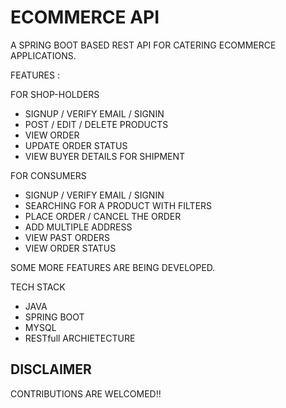 
# ECOMMERCE API

A SPRING BOOT BASED REST API FOR CATERING ECOMMERCE APPLICATIONS.

FEATURES :

FOR SHOP-HOLDERS
- SIGNUP / VERIFY EMAIL / SIGNIN
- POST / EDIT / DELETE PRODUCTS
- VIEW ORDER
- UPDATE ORDER STATUS
- VIEW BUYER DETAILS FOR SHIPMENT

FOR CONSUMERS

- SIGNUP / VERIFY EMAIL / SIGNIN
- SEARCHING FOR A PRODUCT WITH FILTERS
- PLACE ORDER / CANCEL THE ORDER
- ADD MULTIPLE ADDRESS 
- VIEW PAST ORDERS
- VIEW ORDER STATUS

SOME MORE FEATURES ARE BEING DEVELOPED.

TECH STACK
- JAVA
- SPRING BOOT
- MYSQL
- RESTfull ARCHIETECTURE


DISCLAIMER
-
CONTRIBUTIONS ARE WELCOMED!!

